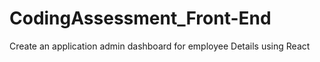 # CodingAssessment_Front-End
 Create an application  admin dashboard for  employee Details using  React
